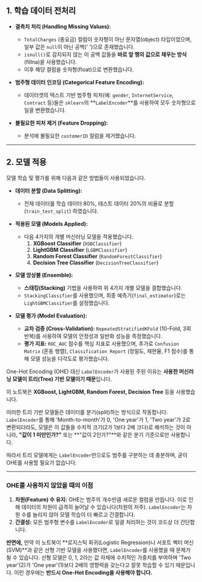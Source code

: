 
## 1. 학습 데이터 전처리


* **결측치 처리 (Handling Missing Values):**
    * `TotalCharges` (총요금) 컬럼이 숫자형이 아닌 문자열(object) 타입이었으며, 일부 값은 `null`이 아닌 공백(' ')으로 존재했습니다.
    * `isnull()`로 감지되지 않는 이 공백 값들을 **바로 앞 행의 값으로 채우는 방식**(fillna)을 사용했습니다.
    * 이후 해당 컬럼을 숫자형(float)으로 변환했습니다.

* **범주형 데이터 인코딩 (Categorical Feature Encoding):**
    * 데이터셋의 텍스트 기반 범주형 피처(예: `gender`, `InternetService`, `Contract` 등)들은 `sklearn`의 **`LabelEncoder`**를 사용하여 모두 숫자형으로 일괄 변환했습니다.

* **불필요한 피처 제거 (Feature Dropping):**
    * 분석에 불필요한 `customerID` 컬럼을 제거했습니다.

---

## 2. 모델 적용

모델 학습 및 평가를 위해 다음과 같은 방법들이 사용되었습니다.

* **데이터 분할 (Data Splitting):**
    * 전체 데이터를 학습 데이터 80%, 테스트 데이터 20%의 비율로 분할 (`train_test_split`) 하였습니다.

* **적용된 모델 (Models Applied):**
    * 다음 4가지의 개별 머신러닝 모델을 적용했습니다.
        1.  **XGBoost Classifier** (`XGBClassifier`)
        2.  **LightGBM Classifier** (`LGBMClassifier`)
        3.  **Random Forest Classifier** (`RandomForestClassifier`)
        4.  **Decision Tree Classifier** (`DecisionTreeClassifier`)

* **모델 앙상블 (Ensemble):**
    * **스태킹(Stacking)** 기법을 사용하여 위 4가지 개별 모델을 결합했습니다.
    * `StackingClassifier`를 사용했으며, 최종 예측기(`final_estimator`)로는 `LightGBMClassifier`를 설정했습니다.

* **모델 평가 (Model Evaluation):**
    * **교차 검증 (Cross-Validation):** `RepeatedStratifiedKFold` (10-Fold, 3회 반복)를 사용하여 모델의 안정성과 일반화 성능을 측정했습니다.
    * **평가 지표:** `ROC_AUC` 점수를 핵심 지표로 사용했으며, 추가로 `Confusion Matrix` (혼동 행렬), `Classification Report` (정밀도, 재현율, F1 점수)를 통해 모델 성능을 다각도로 평가했습니다.


One-Hot Encoding (OHE) 대신 `LabelEncoder`가 사용된 주된 이유는 **사용한 머신러닝 모델이 트리(Tree) 기반 모델이기 때문**입니다.

이 노트북은 **XGBoost, LightGBM, Random Forest, Decision Tree** 등을 사용했습니다.

이러한 트리 기반 모델들은 데이터를 분기(split)하는 방식으로 작동합니다. `LabelEncoder`를 통해 'Month-to-month'가 0, 'One year'가 1, 'Two year'가 2로 변환되더라도, 모델은 이 값들을 수치적 크기(2가 1보다 2배 크다)로 해석하는 것이 아니라, **"값이 1 미만인가?"** 또는 **"값이 2인가?"**와 같은 분기 기준으로만 사용합니다.

따라서 트리 모델에게는 `LabelEncoder`만으로도 범주를 구분하는 데 충분하며, 굳이 OHE를 사용할 필요가 없습니다.

---

### OHE를 사용하지 않았을 때의 이점

1.  **차원(Feature) 수 유지:** OHE는 범주의 개수만큼 새로운 컬럼을 만듭니다. 이로 인해 데이터의 차원이 급격히 늘어날 수 있습니다(차원의 저주). `LabelEncoder`는 차원 수를 늘리지 않아 모델 학습이 더 빠르고 간결합니다.
2.  **간결성:** 모든 범주형 변수를 `LabelEncoder`로 일괄 처리하는 것이 코드상 더 간단합니다.

**반면에,** 만약 이 노트북이 **로지스틱 회귀(Logistic Regression)나 서포트 벡터 머신(SVM)**과 같은 선형 기반 모델을 사용했다면, `LabelEncoder`를 사용했을 때 문제가 될 수 있습니다. 선형 모델은 0, 1, 2라는 값 자체에 수치적인 가중치를 부여하며 'Two year'(2)가 'One year'(1)보다 2배의 영향력을 갖는다고 잘못 학습할 수 있기 때문입니다. 이런 경우에는 **반드시 One-Hot Encoding을 사용해야 합니다.**    